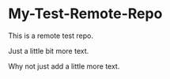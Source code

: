 # My-Test-Remote-Repo
This is a remote test repo.

Just a little bit more text.

Why not just add a little more text.
